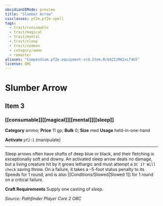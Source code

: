 ```yaml
---
obsidianUIMode: preview
title: "Slumber Arrow"
cssclasses: pf2e,pf2e-spell
tags:
  - trait/consumable
  - trait/magical
  - trait/mental
  - trait/sleep
  - trait/common
  - category/ammo
  - remaster
aliases: "Compendium.pf2e.equipment-srd.Item.RcQ4ZIzRK2xLf4G5"
license: ORC
---
```

# Slumber Arrow
## Item 3
### [[consumable]][[magical]][[mental]][[sleep]]

**Category** ammo; 
**Price** 11 gp; 
**Bulk** 0; **Size** med
**Usage** held-in-one-hand

**Activate** `pf2:1` (manipulate)

* * *

Sleep arrows often have shafts of deep blue or black, and their fletching is exceptionally soft and downy. An activated sleep arrow deals no damage, but a living creature hit by it grows lethargic and must attempt a `DC 17 Will check` saving throw. On a failure, it takes a –5-foot status penalty to its Speeds for 1 round, and is also [[Conditions/Slowed|Slowed 1]] for 1 round on a critical failure.

**Craft Requirements** Supply one casting of _sleep_.

*Source: Pathfinder Player Core 2*
*ORC*